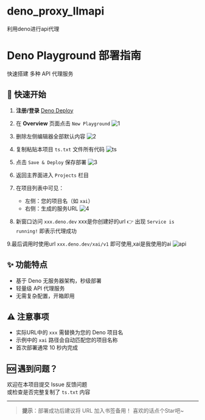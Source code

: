 # deno_proxy_llmapi
利用deno进行api代理
# Deno Playground 部署指南

快速搭建 多种 API 代理服务

## 🚀 快速开始

1. ​**注册/登录**​ [Deno Deploy](https://dash.deno.com/)

2. 在 ​**Overview**​ 页面点击 `New Playground`
![1](https://github.com/user-attachments/assets/2a97b627-cd98-4d90-b49f-5821e790438e)

3. 删除左侧编辑器全部默认内容
![2](https://github.com/user-attachments/assets/9a6048fc-fd97-4cad-8ed4-27d91d555ba8)

4. 复制粘贴本项目 `ts.txt` 文件所有代码
![ts](https://github.com/user-attachments/assets/56a8ff6d-0794-4165-b488-16eabb1c5938)

5. 点击 `Save & Deploy` 保存部署
![3](https://github.com/user-attachments/assets/cb80816e-4e6a-4ba3-86e7-7de44772e8b1)

6. 返回主界面进入 `Projects` 栏目

7. 在项目列表中可见：
   - 左侧：您的项目名（如 `xai`）
   - 右侧：生成的服务URL
![4](https://github.com/user-attachments/assets/b35a3bcc-b0a6-4c6c-bb12-78962fbe2a37)

8. 新窗口访问 `xxx.deno.dev`  xxx是你创建好的url
   👉 出现 `Service is running!` 即表示代理成功

9.最后调用时使用url `xxx.deno.dev/xai/v1` 即可使用,xai是我使用的ai
![api](https://github.com/user-attachments/assets/54bcb5cf-c09e-4375-8753-e599da406e20)


## ✨ 功能特点

- 基于 Deno 无服务器架构，秒级部署
- 轻量级 API 代理服务
- 无需复杂配置，开箱即用

## ⚠️ 注意事项

- 实际URL中的 `xxx` 需替换为您的 Deno 项目名
- 示例中的 `xai` 路径会自动匹配您的项目名称
- 首次部署通常 10 秒内完成

## 🆘 遇到问题？

欢迎在本项目提交 Issue 反馈问题  
或检查是否完整复制了 `ts.txt` 内容

---

> ​**提示**​：部署成功后建议将 URL 加入书签备用！
喜欢的话点个Star吧~
